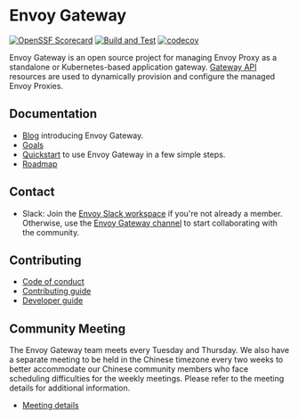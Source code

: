 # Envoy Gateway

[![OpenSSF Scorecard](https://api.securityscorecards.dev/projects/github.com/envoyproxy/gateway/badge)](https://securityscorecards.dev/viewer/?uri=github.com/envoyproxy/gateway)
[![Build and Test](https://github.com/envoyproxy/gateway/actions/workflows/build_and_test.yaml/badge.svg)](https://github.com/envoyproxy/gateway/actions/workflows/build_and_test.yaml)
[![codecov](https://codecov.io/gh/envoyproxy/gateway/branch/main/graph/badge.svg)](https://codecov.io/gh/envoyproxy/gateway)

Envoy Gateway is an open source project for managing Envoy Proxy as a standalone or
Kubernetes-based application gateway.
[Gateway API](https://gateway-api.sigs.k8s.io) resources are used to dynamically provision and configure the managed Envoy Proxies.

## Documentation

* [Blog][blog] introducing Envoy Gateway.
* [Goals](GOALS.md)
* [Quickstart](https://gateway.envoyproxy.io/latest/user/quickstart/) to use Envoy Gateway in a few simple steps.
* [Roadmap](https://gateway.envoyproxy.io/latest/contributions/roadmap/)

## Contact

* Slack: Join the [Envoy Slack workspace][] if you're not already a member. Otherwise, use the
  [Envoy Gateway channel][] to start collaborating with the community.

## Contributing

* [Code of conduct](https://gateway.envoyproxy.io/latest/contributions/code_of_conduct/)
* [Contributing guide](https://gateway.envoyproxy.io/latest/contributions/contributing/)
* [Developer guide](https://gateway.envoyproxy.io/latest/contributions/develop/)

## Community Meeting

The Envoy Gateway team meets every Tuesday and Thursday. We also have a separate meeting to be held in the
Chinese timezone every two weeks to better accommodate our Chinese community members who
face scheduling difficulties for the weekly meetings. Please refer to the meeting details for additional information.

* [Meeting details][meeting]

[meeting]: https://docs.google.com/document/d/1leqwsHX8N-XxNEyTflYjRur462ukFxd19Rnk3Uzy55I/edit?usp=sharing
[blog]: https://blog.envoyproxy.io/introducing-envoy-gateway-ad385cc59532
[Envoy Slack workspace]: https://communityinviter.com/apps/envoyproxy/envoy
[Envoy Gateway channel]: https://envoyproxy.slack.com/archives/C03E6NHLESV
